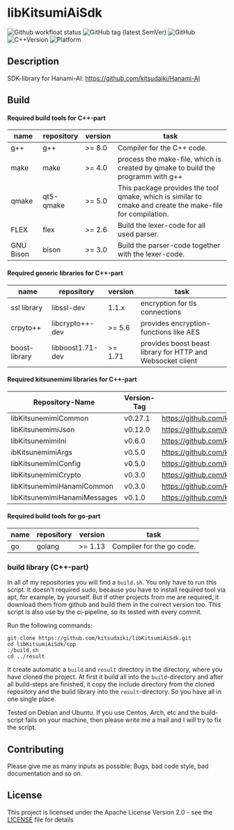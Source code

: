# libKitsumiAiSdk

![Github workfloat status](https://img.shields.io/github/workflow/status/kitsudaiki/libKitsumiAiSdk/build-and-test/develop?label=build%20and%20test&style=flat-square)
![GitHub tag (latest SemVer)](https://img.shields.io/github/v/tag/kitsudaiki/libKitsumiAiSdk?label=version&style=flat-square)
![GitHub](https://img.shields.io/github/license/kitsudaiki/libKitsumiAiSdk?style=flat-square)
![C++Version](https://img.shields.io/badge/c%2B%2B-17-blue?style=flat-square)
![Platform](https://img.shields.io/badge/platform-Linux--x64-lightgrey?style=flat-square)

## Description

SDK-library for Hanami-AI: https://github.com/kitsudaiki/Hanami-AI

## Build

#### Required build tools for C++-part

name | repository | version | task
--- | --- | --- | ---
g++ | g++ | >= 8.0 | Compiler for the C++ code.
make | make | >= 4.0 | process the make-file, which is created by qmake to build the programm with g++
qmake | qt5-qmake | >= 5.0 | This package provides the tool qmake, which is similar to cmake and create the make-file for compilation.
FLEX | flex | >= 2.6 | Build the lexer-code for all used parser.
GNU Bison | bison | >= 3.0 | Build the parser-code together with the lexer-code.

#### Required generic libraries for C++-part

name | repository | version | task
--- | --- | --- | ---
ssl library | libssl-dev | 1.1.x | encryption for tls connections
crpyto++ | libcrypto++-dev | >= 5.6 | provides encryption-functions like AES
boost-library | libboost1.71-dev | >= 1.71 | provides boost beast library for HTTP and Websocket client

#### Required kitsunemimi libraries for C++-part

Repository-Name | Version-Tag | Download-Path
--- | --- | ---
libKitsunemimiCommon | v0.27.1 | https://github.com/kitsudaiki/libKitsunemimiCommon.git
libKitsunemimiJson | v0.12.0 | https://github.com/kitsudaiki/libKitsunemimiJson.git
libKitsunemimiIni | v0.6.0 | https://github.com/kitsudaiki/libKitsunemimiIni.git
ibKitsunemimiArgs | v0.5.0 | https://github.com/kitsudaiki/ibKitsunemimiArgs.git
libKitsunemimiConfig | v0.5.0 | https://github.com/kitsudaiki/libKitsunemimiConfig.git
libKitsunemimiCrypto | v0.3.0 | https://github.com/kitsudaiki/libKitsunemimiCrypto.git
libKitsunemimiHanamiCommon | v0.3.0 | https://github.com/kitsudaiki/libKitsunemimiHanamiCommon.git
libKitsunemimiHanamiMessages | v0.1.0 | https://github.com/kitsudaiki/libKitsunemimiHanamiMessages.git

#### Required build tools for go-part

name | repository | version | task
--- | --- | --- | ---
go | golang | >= 1.13 | Compiler for the go code.

### build library (C++-part)

In all of my repositories you will find a `build.sh`. You only have to run this script. It doesn't required sudo, because you have to install required tool via apt, for example, by yourself. But if other projects from me are required, it download them from github and build them in the correct version too. This script is also use by the ci-pipeline, so its tested with every commit.


Run the following commands:

```
git clone https://github.com/kitsudaiki/libKitsumiAiSdk.git
cd libKitsumiAiSdk/cpp
./build.sh
cd ../result
```

It create automatic a `build` and `result` directory in the directory, where you have cloned the project. At first it build all into the `build`-directory and after all build-steps are finished, it copy the include directory from the cloned repository and the build library into the `result`-directory. So you have all in one single place.

Tested on Debian and Ubuntu. If you use Centos, Arch, etc and the build-script fails on your machine, then please write me a mail and I will try to fix the script.


## Contributing

Please give me as many inputs as possible: Bugs, bad code style, bad documentation and so on.

## License

This project is licensed under the Apache License Version 2.0 - see the [LICENSE](LICENSE) file for details
